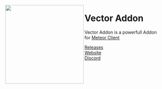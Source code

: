 
<img align="left" style="float:left" src="https://raw.githubusercontent.com/cally72jhb/cally72jhb/main/assets/icon.png" width="250px" height="250px"><h1>Vector Addon</h1>

Vector Addon is a powerfull Addon for [Meteor Client](https://github.com/MeteorDevelopment/meteor-client)

[Releases](https://github.com/cally72jhb/vector-addon/releases)<br>
[Website](https://cally72jhb.github.io/website)<br>
[Discord](https://discord.gg/A3nYgbKeXR)<br>

